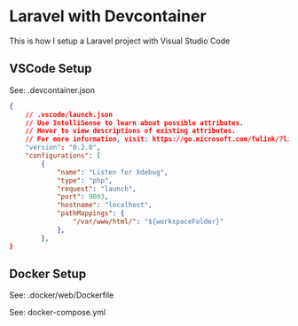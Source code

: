 # Laravel with Devcontainer

This is how I setup a Laravel project with Visual Studio Code

## VSCode Setup

See: .devcontainer.json

```json
{
    // .vscode/launch.json
    // Use IntelliSense to learn about possible attributes.
    // Hover to view descriptions of existing attributes.
    // For more information, visit: https://go.microsoft.com/fwlink/?linkid=830387
    "version": "0.2.0",
    "configurations": [
        {
            "name": "Listen for Xdebug",
            "type": "php",
            "request": "launch",
            "port": 9003,
            "hostname": "localhost",
            "pathMappings": {
                "/var/www/html/": "${workspaceFolder}"
            },
        },
}
```

## Docker Setup

See: .docker/web/Dockerfile

See: docker-compose.yml
